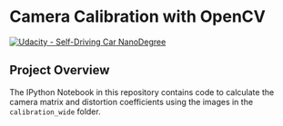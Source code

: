 Camera Calibration with OpenCV
==============================

[![Udacity - Self-Driving Car NanoDegree](https://s3.amazonaws.com/udacity-sdc/github/shield-carnd.svg)](http://www.udacity.com/drive)


Project Overview
----------------

The IPython Notebook in this repository contains code to calculate the camera matrix and distortion coefficients using the images in the `calibration_wide` folder.
